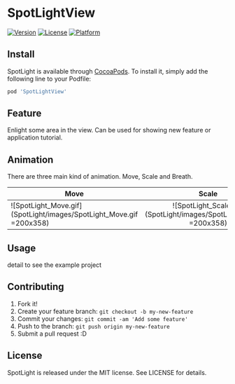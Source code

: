 # SpotLightView

[![Version](https://img.shields.io/cocoapods/v/SpotLightView.svg?style=flat)](http://cocoapods.org/pods/SpotLightView)
[![License](https://img.shields.io/cocoapods/l/SpotLightView.svg?style=flat)](http://cocoapods.org/pods/SpotLightView)
[![Platform](https://img.shields.io/cocoapods/p/SpotLightView.svg?style=flat)](http://cocoapods.org/pods/SpotLightView)

## Install

SpotLight is available through [CocoaPods](http://cocoapods.org). To install it, simply add the following line to your Podfile:

```ruby
pod 'SpotLightView'
```

## Feature

Enlight some area in the view. Can be used for showing new feature or application tutorial.

## Animation

There are three main kind of animation. Move, Scale and Breath.

| Move   |      Scale   |  Breath |
|----------|:-------------:|:------:|
| ![SpotLight_Move.gif](SpotLight/images/SpotLight_Move.gif =200x358) | ![SpotLight_Scale.gif](SpotLight/images/SpotLight_Scale.gif =200x358) | ![SpotLight_Breath.gif](SpotLight/images/SpotLight_Breath.gif =200x358) |

## Usage

detail to see the example project

## Contributing

1. Fork it!
2. Create your feature branch: `git checkout -b my-new-feature`
3. Commit your changes: `git commit -am 'Add some feature'`
4. Push to the branch: `git push origin my-new-feature`
5. Submit a pull request :D

## License

SpotLight is released under the MIT license. See LICENSE for details.
